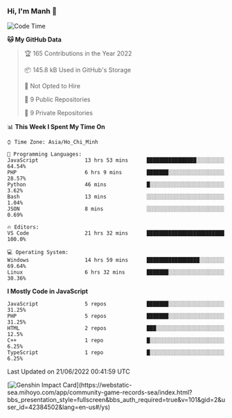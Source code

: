 ### Hi, I'm Manh 👋

<!--START_SECTION:waka-->
![Code Time](http://img.shields.io/badge/Code%20Time-0%20secs-blue)

**🐱 My GitHub Data** 

> 🏆 165 Contributions in the Year 2022
 > 
> 📦 145.8 kB Used in GitHub's Storage 
 > 
> 🚫 Not Opted to Hire
 > 
> 📜 9 Public Repositories 
 > 
> 🔑 9 Private Repositories  
 > 
📊 **This Week I Spent My Time On** 

```text
⌚︎ Time Zone: Asia/Ho_Chi_Minh

💬 Programming Languages: 
JavaScript               13 hrs 53 mins      ████████████████░░░░░░░░░   64.54% 
PHP                      6 hrs 9 mins        ███████░░░░░░░░░░░░░░░░░░   28.57% 
Python                   46 mins             █░░░░░░░░░░░░░░░░░░░░░░░░   3.62% 
Bash                     13 mins             ░░░░░░░░░░░░░░░░░░░░░░░░░   1.04% 
JSON                     8 mins              ░░░░░░░░░░░░░░░░░░░░░░░░░   0.69%

🔥 Editors: 
VS Code                  21 hrs 32 mins      █████████████████████████   100.0%

💻 Operating System: 
Windows                  14 hrs 59 mins      █████████████████░░░░░░░░   69.64% 
Linux                    6 hrs 32 mins       ███████░░░░░░░░░░░░░░░░░░   30.36%

```

**I Mostly Code in JavaScript** 

```text
JavaScript               5 repos             ███████░░░░░░░░░░░░░░░░░░   31.25% 
PHP                      5 repos             ███████░░░░░░░░░░░░░░░░░░   31.25% 
HTML                     2 repos             ███░░░░░░░░░░░░░░░░░░░░░░   12.5% 
C++                      1 repo              █░░░░░░░░░░░░░░░░░░░░░░░░   6.25% 
TypeScript               1 repo              █░░░░░░░░░░░░░░░░░░░░░░░░   6.25%

```



 Last Updated on 21/06/2022 00:41:59 UTC
<!--END_SECTION:waka-->

[![Genshin Impact Card](https://api.mn07.xyz/genshin/card/42384502?)](https://webstatic-sea.mihoyo.com/app/community-game-records-sea/index.html?bbs_presentation_style=fullscreen&bbs_auth_required=true&v=101&gid=2&user_id=42384502&lang=en-us#/ys)
